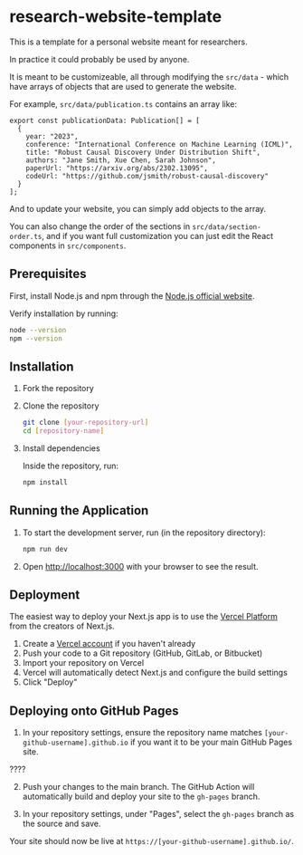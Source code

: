 # research-website-template

This is a template for a personal website meant for researchers.

In practice it could probably be used by anyone. 

It is meant to be customizeable, all through modifying the `src/data` - which have arrays of objects that are used to generate the website.

For example, `src/data/publication.ts` contains an array like:
```
export const publicationData: Publication[] = [
  {
    year: "2023",
    conference: "International Conference on Machine Learning (ICML)",
    title: "Robust Causal Discovery Under Distribution Shift",
    authors: "Jane Smith, Xue Chen, Sarah Johnson",
    paperUrl: "https://arxiv.org/abs/2302.13095",
    codeUrl: "https://github.com/jsmith/robust-causal-discovery"
  }
];
```

And to update your website, you can simply add objects to the array.

You can also change the order of the sections in `src/data/section-order.ts`, and if you want full customization you can just edit the React components in `src/components`.

## Prerequisites

First, install Node.js and npm through the [Node.js official website](https://nodejs.org/).

Verify installation by running:
```bash
node --version
npm --version
```

## Installation

1. Fork the repository

2. Clone the repository
   ```bash
   git clone [your-repository-url]
   cd [repository-name]
   ```

3. Install dependencies

    Inside the repository, run:
   ```bash
   npm install
   ```

## Running the Application

1. To start the development server, run (in the repository directory):
   ```bash
   npm run dev
   ```

2. Open [http://localhost:3000](http://localhost:3000) with your browser to see the result.

## Deployment

The easiest way to deploy your Next.js app is to use the [Vercel Platform](https://vercel.com/) from the creators of Next.js.

1. Create a [Vercel account](https://vercel.com/signup) if you haven't already
2. Push your code to a Git repository (GitHub, GitLab, or Bitbucket)
3. Import your repository on Vercel
4. Vercel will automatically detect Next.js and configure the build settings
5. Click "Deploy"

## Deploying onto GitHub Pages

1. In your repository settings, ensure the repository name matches `[your-github-username].github.io` if you want it to be your main GitHub Pages site.

????

2. Push your changes to the main branch. The GitHub Action will automatically build and deploy your site to the `gh-pages` branch.

3. In your repository settings, under "Pages", select the `gh-pages` branch as the source and save.

Your site should now be live at `https://[your-github-username].github.io/`.